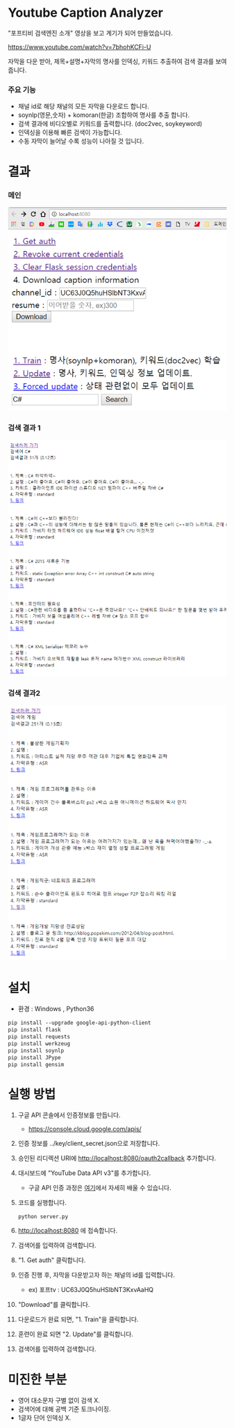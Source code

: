 # Youtube Caption Analyzer

"포프티비 검색엔진 소개" 영상을 보고 계기가 되어 만들었습니다.

https://www.youtube.com/watch?v=7bhohKCFi-U

자막을 다운 받아, 제목+설명+자막의 명사를 인덱싱, 키워드 추출하여 검색 결과를 보여줍니다.



### 주요 기능

- 채널 id로 해당 채널의 모든 자막을 다운로드 합니다.
- soynlp(영문,숫자) + komoran(한글) 조합하여 명사를 추출 합니다.
- 검색 결과에 비디오별로 키워드를 출력합니다. (doc2vec, soykeyword)
- 인덱싱을 이용해 빠른 검색이 가능합니다.
- 수동 자막이 늘어날 수록 성능이 나아질 것 입니다.




# 결과




### 메인

![alt text](https://github.com/namjals/youtube_caption_analyzer/blob/master/img/main.png)



### 검색 결과 1

![alt text](https://github.com/namjals/youtube_caption_analyzer/blob/master/img/result1.png)



### 검색 결과2

![alt text](https://github.com/namjals/youtube_caption_analyzer/blob/master/img/result2.png)




# 설치


- 환경 : Windows , Python36

```
pip install --upgrade google-api-python-client
pip install flask
pip install requests
pip install werkzeug
pip install soynlp
pip install JPype
pip install gensim
```




# 실행 방법


1. 구글 API 콘솔에서 인증정보를 만듭니다.

   - <https://console.cloud.google.com/apis/>

2. 인증 정보를 ../key/client_secret.json으로 저장합니다.

3. 승인된 리디렉션 URI에 <http://localhost:8080/oauth2callback> 추가합니다.

4. 대시보드에 "YouTube Data API v3"를 추가합니다.

   - 구글 API 인증 과정은  [여기](https://opentutorials.org/course/2473/16571)에서 자세히 배울 수 있습니다.

5. 코드를 실행합니다.

   ```
   python server.py
   ```

6. [http://localhost:8080](http://localhost:8080/) 에 접속합니다.

7. 검색어를 입력하여 검색합니다.

8. "1. Get auth" 클릭합니다.

9. 인증 진행 후, 자막을 다운받고자 하는 채널의 id를 입력합니다.

   - ex) 포프tv : UC63J0Q5huHSlbNT3KxvAaHQ

10. "Download"를 클릭합니다.

11. 다운로드가 완료 되면, "1. Train"을 클릭합니다.

12. 훈련이 완료 되면 "2. Update"를 클릭합니다.

13. 검색어를 입력하여 검색합니다.





# 미진한 부분

- 영어 대소문자 구별 없이 검색 X.
- 검색어에 대해 공백 기준 토크나이징.
- 1글자 단어 인덱싱 X.
